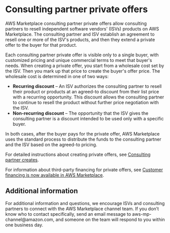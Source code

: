 # Consulting partner private offers<a name="consulting-partner-offers"></a>

AWS Marketplace consulting partner private offers allow consulting partners to resell independent software vendors' \(ISVs\) products on AWS Marketplace\. The consulting partner and ISV establish an agreement to resell one or more of the ISV's products, and then they extend a private offer to the buyer for that product\.

Each consulting partner private offer is visible only to a single buyer, with customized pricing and unique commercial terms to meet that buyer's needs\. When creating a private offer, you start from a wholesale cost set by the ISV\. Then you mark up that price to create the buyer's offer price\. The wholesale cost is determined in one of two ways:
+ **Recurring discount** – An ISV authorizes the consulting partner to resell their product or products at an agreed\-to discount from their list price with a recurring opportunity\. This discount allows the consulting partner to continue to resell the product without further price negotiation with the ISV\.
+ **Non\-recurring discount** – The opportunity that the ISV gives the consulting partner is a discount intended to be used only with a specific buyer\. 

In both cases, after the buyer pays for the private offer, AWS Marketplace uses the standard process to distribute the funds to the consulting partner and the ISV based on the agreed\-to pricing\.

For detailed instructions about creating private offers, see [Consulting partner creates](https://s3.us-west-2.amazonaws.com/external-mp-channel-partners/Consulting+Partner+Creates+(1).pdf)\.

For information about third\-party financing for private offers, see [Customer financing is now available in AWS Marketplace](https://s3.us-west-2.amazonaws.com/external-mp-channel-partners/Financing+External+Briefing+Document+Customer+Facing.pdf)\.

## Additional information<a name="consulting-partner-additional-information"></a>

For additional information and questions, we encourage ISVs and consulting partners to connect with the AWS Marketplace channel team\. If you don’t know who to contact specifically, send an email message to aws\-mp\-channel@amazon\.com, and someone on the team will respond to you within one business day\.